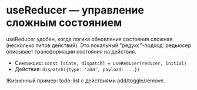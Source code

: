# useReducer — управление сложным состоянием

useReducer удобен, когда логика обновления состояния сложная (несколько типов действий). Это локальный "редукс"-подход: редьюсер описывает трансформации состояния на действия.

- Синтаксис: `const [state, dispatch] = useReducer(reducer, initial)`
- Действия: `dispatch({type: 'add', payload: ...})`

Жизненный пример: todo-list с действиями add/toggle/remove.
